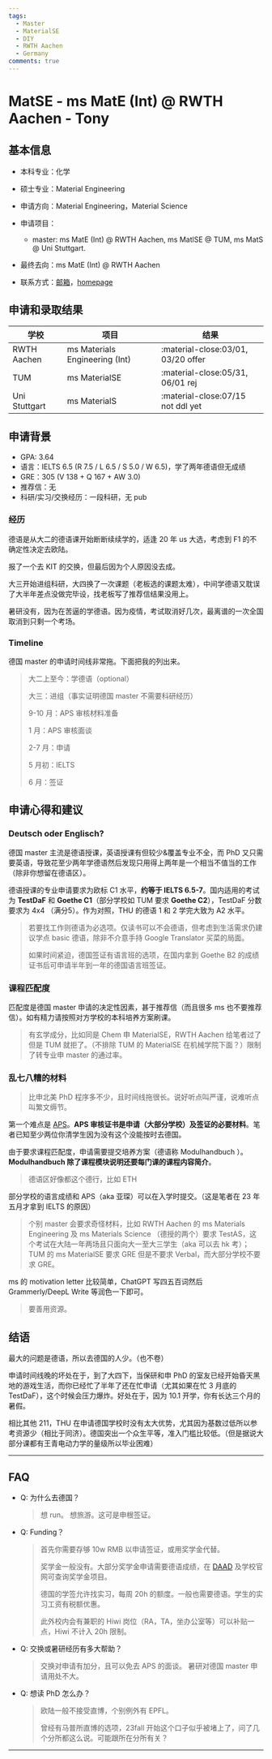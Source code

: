 ```yaml
---
tags:
  - Master
  - MaterialSE
  - DIY
  - RWTH Aachen
  - Germany
comments: true
---
```



# MatSE - ms MatE (Int) @ RWTH Aachen - Tony

## 基本信息

- 本科专业：化学
- 硕士专业：Material Engineering
- 申请方向：Material Engineering，Material Science
- 申请项目：
    - master: ms MatE (Int) @ RWTH Aachen, ms MatlSE @ TUM, ms MatS @ Uni Stuttgart.

- 最终去向：ms MatE (Int) @ RWTH Aachen
- 联系方式：[邮箱](mailto:Tony-zhn@hotmail.com)，[homepage](https://tony-zhn.github.io/)

## 申请和录取结果

| 学校 | 项目 | 结果 |
| ---- | ---- | ---- |
| RWTH Aachen | ms Materials Engineering (Int) | :material-close:03/01, 03/20 offer |
| TUM | ms MaterialSE | :material-close:05/31, 06/01 rej |
| Uni Stuttgart | ms MaterialS |:material-close:07/15 not ddl yet |
<!-- material-close 我理解的是申请ddl；Zu/Ab是德语对offer/rej的说法 -->

## 申请背景

- GPA: 3.64
- 语言：IELTS 6.5 (R 7.5 / L 6.5 / S 5.0 / W 6.5)，学了两年德语但无成绩
- GRE：305 (V 138 + Q 167 + AW 3.0)
- 推荐信：无
- 科研/实习/交换经历：一段科研，无 pub

### 经历

德语是从大二的德语课开始断断续续学的，适逢 20 年 us 大选，考虑到 F1 的不确定性决定去欧陆。

报了一个去 KIT 的交换，但最后因为个人原因没去成。

大三开始进组科研，大四换了一次课题（老板选的课题太难），中间学德语又耽误了大半年差点没做完毕设，找老板写了推荐信结果没用上。

暑研没有，因为在苦逼的学德语。因为疫情，考试取消好几次，最离谱的一次全国取消到只剩一个考场。

### Timeline

德国 master 的申请时间线非常拖。下面把我的列出来。

> 大二上至今：学德语（optional）
>
> 大三：进组（事实证明德国 master 不需要科研经历）
>  
> 9-10 月：APS 审核材料准备
>  
> 1 月：APS 审核面谈
>  
> 2-7 月：申请
>  
> 5 月初：IELTS
>
> 6 月：签证

## 申请心得和建议

### Deutsch oder Englisch?

德国 master 主流是德语授课，英语授课有但较少&覆盖专业不全，而 PhD 又只需要英语，导致花至少两年学德语然后发现只用得上两年是一个相当不值当的工作（除非你想留在德语区）。

德语授课的专业申请要求为欧标 C1 水平，**约等于 IELTS 6.5-7**。国内适用的考试为 **TestDaF** 和 **Goethe C1**（部分学校如 TUM 要求 **Goethe C2**），TestDaF 分数要求为 4x4 （满分5）。作为对照，THU 的德语 1 和 2 学完大致为 A2 水平。

> 若要找工作则德语为必选项。仅读书可以不会德语，但考虑到生活需求仍建议学点 basic 德语，除非不介意手持 Google Translator 买菜的局面。
>
> 如果时间紧迫，德国签证有语言班的选项，在国内拿到 Goethe B2 的成绩证书后可申请半年到一年的德国语言班签证。

### 课程匹配度

匹配度是德国 master 申请的决定性因素，甚于推荐信（而且很多 ms 也不要推荐信）。如有精力请按照对方学校的本科培养方案刷课。

> 有玄学成分，比如同是 Chem 申 MaterialSE，RWTH Aachen 给笔者过了但是 TUM 就拒了。（不排除 TUM 的 MaterialSE 在机械学院下面？）限制了转专业申 master 的通过率。

### 乱七八糟的材料

> 比申北美 PhD 程序多不少，且时间线拖很长。说好听点叫严谨，说难听点叫繁文缛节。

第一个难点是 [APS](../../prepare/help/)。**APS 审核证书是申请（大部分学校）及签证的必要材料**。笔者已知至少两位你清学生因为没有这个没能按时去德国。

由于要求课程匹配度，申请需要提交培养方案（德语称 Modulhandbuch ）。**Modulhandbuch 除了课程模块说明还要每门课的课程内容简介**。
> 德语区好像都这个德行，比如 ETH 

部分学校的语言成绩和 APS（aka 亚琛）可以在入学时提交。（这是笔者在 23 年五月才拿到 IELTS 的原因）
> 个别 master 会要求奇怪材料，比如 RWTH Aachen 的 ms Materials Engineering 及 ms Materials Science （德授的两个）要求 TestAS，这个考试在大陆一年两场且只面向大一至大三学生（aka 可以去 hk 考）；TUM 的 ms MaterialSE 要求 GRE 但是不要求 Verbal，而大部分学校不要求 GRE。

ms 的 motivation letter 比较简单，ChatGPT 写四五百词然后 Grammerly/DeepL Write 等润色一下即可。
> 要善用资源。

## 结语

最大的问题是德语，所以去德国的人少。（也不卷）

申请时间线晚的坏处在于，到了大四下，当保研和申 PhD 的室友已经开始昏天黑地的游戏生活，而你已经忙了半年了还在忙申请（尤其如果在忙 3 月底的 TestDaF），这个时候会压力爆炸。好处在于，因为 10.1 开学，你有长达三个月的暑假。

相比其他 211，THU 在申请德国学校时没有太大优势，尤其因为基数过低所以参考资源少（相比于同济）。德国突出一个众生平等，准入门槛比较低。（但是据说大部分课都有王青电动力学的量级所以毕业困难）

-------------------

## FAQ

- Q: 为什么去德国？
    > 想 run。
    > 想旅游。这可是申根签证。

- Q: Funding？

    > 首先你需要存够 10w RMB 以申请签证，或用奖学金代替。
    >  
    > 奖学金一般没有。大部分奖学金申请需要德语成绩，在 [DAAD](https://www2.daad.de/deutschland/stipendium/datenbank/en/21148-scholarship-database/) 及学校官网可查询奖学金项目。
    >
    > 德国的学签允许找实习，每周 20h 的额度。一般也需要德语。学生的实习工资有税额优惠。
    >  
    > 此外校内会有兼职的 Hiwi 岗位（RA，TA，坐办公室等）可以补贴一点，Hiwi 不计入 20h 限制。

- Q: 交换或暑研经历有多大帮助？
    > 交换对申请有加分，且可以免去 APS 的面谈。
    > 暑研对德国 master 申请用处不大。

- Q: 想读 PhD 怎么办？
    > 欧陆一般不接受直博，个别例外有 EPFL。
    >  
    > 曾经有马普所直博的选项，23fall 开始这个口子似乎被堵上了，问了几个分所都这么说。可能跟所在分所有关？

-------------------
